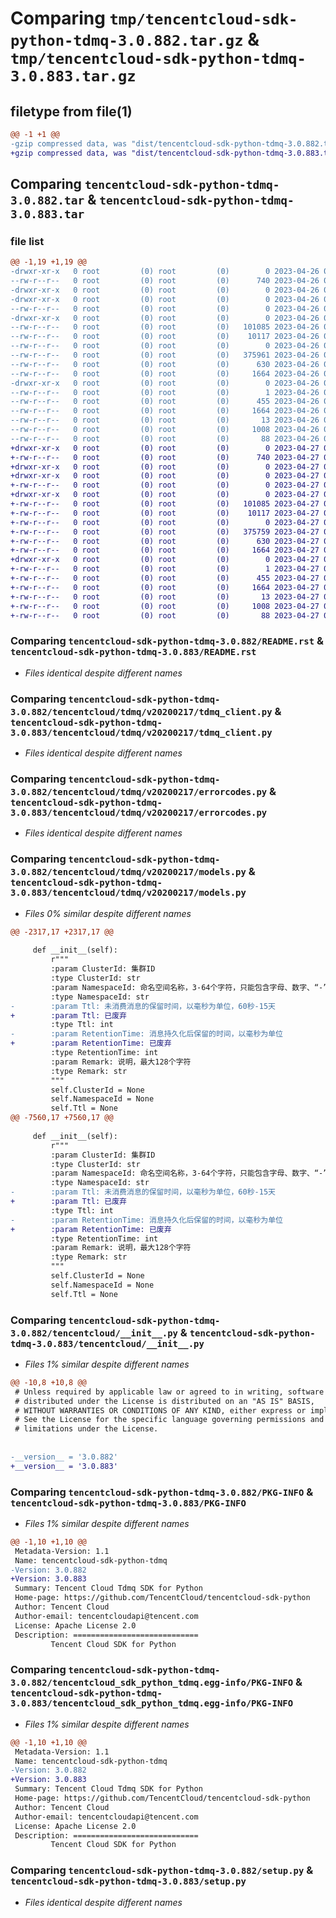 # Comparing `tmp/tencentcloud-sdk-python-tdmq-3.0.882.tar.gz` & `tmp/tencentcloud-sdk-python-tdmq-3.0.883.tar.gz`

## filetype from file(1)

```diff
@@ -1 +1 @@
-gzip compressed data, was "dist/tencentcloud-sdk-python-tdmq-3.0.882.tar", last modified: Wed Apr 26 03:50:59 2023, max compression
+gzip compressed data, was "dist/tencentcloud-sdk-python-tdmq-3.0.883.tar", last modified: Thu Apr 27 00:53:55 2023, max compression
```

## Comparing `tencentcloud-sdk-python-tdmq-3.0.882.tar` & `tencentcloud-sdk-python-tdmq-3.0.883.tar`

### file list

```diff
@@ -1,19 +1,19 @@
-drwxr-xr-x   0 root         (0) root         (0)        0 2023-04-26 03:50:59.000000 tencentcloud-sdk-python-tdmq-3.0.882/
--rw-r--r--   0 root         (0) root         (0)      740 2023-04-26 03:50:59.000000 tencentcloud-sdk-python-tdmq-3.0.882/README.rst
-drwxr-xr-x   0 root         (0) root         (0)        0 2023-04-26 03:50:59.000000 tencentcloud-sdk-python-tdmq-3.0.882/tencentcloud/
-drwxr-xr-x   0 root         (0) root         (0)        0 2023-04-26 03:50:59.000000 tencentcloud-sdk-python-tdmq-3.0.882/tencentcloud/tdmq/
--rw-r--r--   0 root         (0) root         (0)        0 2023-04-26 03:50:59.000000 tencentcloud-sdk-python-tdmq-3.0.882/tencentcloud/tdmq/__init__.py
-drwxr-xr-x   0 root         (0) root         (0)        0 2023-04-26 03:50:59.000000 tencentcloud-sdk-python-tdmq-3.0.882/tencentcloud/tdmq/v20200217/
--rw-r--r--   0 root         (0) root         (0)   101085 2023-04-26 03:50:59.000000 tencentcloud-sdk-python-tdmq-3.0.882/tencentcloud/tdmq/v20200217/tdmq_client.py
--rw-r--r--   0 root         (0) root         (0)    10117 2023-04-26 03:50:59.000000 tencentcloud-sdk-python-tdmq-3.0.882/tencentcloud/tdmq/v20200217/errorcodes.py
--rw-r--r--   0 root         (0) root         (0)        0 2023-04-26 03:50:59.000000 tencentcloud-sdk-python-tdmq-3.0.882/tencentcloud/tdmq/v20200217/__init__.py
--rw-r--r--   0 root         (0) root         (0)   375961 2023-04-26 03:50:59.000000 tencentcloud-sdk-python-tdmq-3.0.882/tencentcloud/tdmq/v20200217/models.py
--rw-r--r--   0 root         (0) root         (0)      630 2023-04-26 03:50:59.000000 tencentcloud-sdk-python-tdmq-3.0.882/tencentcloud/__init__.py
--rw-r--r--   0 root         (0) root         (0)     1664 2023-04-26 03:50:59.000000 tencentcloud-sdk-python-tdmq-3.0.882/PKG-INFO
-drwxr-xr-x   0 root         (0) root         (0)        0 2023-04-26 03:50:59.000000 tencentcloud-sdk-python-tdmq-3.0.882/tencentcloud_sdk_python_tdmq.egg-info/
--rw-r--r--   0 root         (0) root         (0)        1 2023-04-26 03:50:59.000000 tencentcloud-sdk-python-tdmq-3.0.882/tencentcloud_sdk_python_tdmq.egg-info/dependency_links.txt
--rw-r--r--   0 root         (0) root         (0)      455 2023-04-26 03:50:59.000000 tencentcloud-sdk-python-tdmq-3.0.882/tencentcloud_sdk_python_tdmq.egg-info/SOURCES.txt
--rw-r--r--   0 root         (0) root         (0)     1664 2023-04-26 03:50:59.000000 tencentcloud-sdk-python-tdmq-3.0.882/tencentcloud_sdk_python_tdmq.egg-info/PKG-INFO
--rw-r--r--   0 root         (0) root         (0)       13 2023-04-26 03:50:59.000000 tencentcloud-sdk-python-tdmq-3.0.882/tencentcloud_sdk_python_tdmq.egg-info/top_level.txt
--rw-r--r--   0 root         (0) root         (0)     1008 2023-04-26 03:50:59.000000 tencentcloud-sdk-python-tdmq-3.0.882/setup.py
--rw-r--r--   0 root         (0) root         (0)       88 2023-04-26 03:50:59.000000 tencentcloud-sdk-python-tdmq-3.0.882/setup.cfg
+drwxr-xr-x   0 root         (0) root         (0)        0 2023-04-27 00:53:55.000000 tencentcloud-sdk-python-tdmq-3.0.883/
+-rw-r--r--   0 root         (0) root         (0)      740 2023-04-27 00:53:55.000000 tencentcloud-sdk-python-tdmq-3.0.883/README.rst
+drwxr-xr-x   0 root         (0) root         (0)        0 2023-04-27 00:53:55.000000 tencentcloud-sdk-python-tdmq-3.0.883/tencentcloud/
+drwxr-xr-x   0 root         (0) root         (0)        0 2023-04-27 00:53:55.000000 tencentcloud-sdk-python-tdmq-3.0.883/tencentcloud/tdmq/
+-rw-r--r--   0 root         (0) root         (0)        0 2023-04-27 00:53:55.000000 tencentcloud-sdk-python-tdmq-3.0.883/tencentcloud/tdmq/__init__.py
+drwxr-xr-x   0 root         (0) root         (0)        0 2023-04-27 00:53:55.000000 tencentcloud-sdk-python-tdmq-3.0.883/tencentcloud/tdmq/v20200217/
+-rw-r--r--   0 root         (0) root         (0)   101085 2023-04-27 00:53:55.000000 tencentcloud-sdk-python-tdmq-3.0.883/tencentcloud/tdmq/v20200217/tdmq_client.py
+-rw-r--r--   0 root         (0) root         (0)    10117 2023-04-27 00:53:55.000000 tencentcloud-sdk-python-tdmq-3.0.883/tencentcloud/tdmq/v20200217/errorcodes.py
+-rw-r--r--   0 root         (0) root         (0)        0 2023-04-27 00:53:55.000000 tencentcloud-sdk-python-tdmq-3.0.883/tencentcloud/tdmq/v20200217/__init__.py
+-rw-r--r--   0 root         (0) root         (0)   375759 2023-04-27 00:53:55.000000 tencentcloud-sdk-python-tdmq-3.0.883/tencentcloud/tdmq/v20200217/models.py
+-rw-r--r--   0 root         (0) root         (0)      630 2023-04-27 00:53:55.000000 tencentcloud-sdk-python-tdmq-3.0.883/tencentcloud/__init__.py
+-rw-r--r--   0 root         (0) root         (0)     1664 2023-04-27 00:53:55.000000 tencentcloud-sdk-python-tdmq-3.0.883/PKG-INFO
+drwxr-xr-x   0 root         (0) root         (0)        0 2023-04-27 00:53:55.000000 tencentcloud-sdk-python-tdmq-3.0.883/tencentcloud_sdk_python_tdmq.egg-info/
+-rw-r--r--   0 root         (0) root         (0)        1 2023-04-27 00:53:55.000000 tencentcloud-sdk-python-tdmq-3.0.883/tencentcloud_sdk_python_tdmq.egg-info/dependency_links.txt
+-rw-r--r--   0 root         (0) root         (0)      455 2023-04-27 00:53:55.000000 tencentcloud-sdk-python-tdmq-3.0.883/tencentcloud_sdk_python_tdmq.egg-info/SOURCES.txt
+-rw-r--r--   0 root         (0) root         (0)     1664 2023-04-27 00:53:55.000000 tencentcloud-sdk-python-tdmq-3.0.883/tencentcloud_sdk_python_tdmq.egg-info/PKG-INFO
+-rw-r--r--   0 root         (0) root         (0)       13 2023-04-27 00:53:55.000000 tencentcloud-sdk-python-tdmq-3.0.883/tencentcloud_sdk_python_tdmq.egg-info/top_level.txt
+-rw-r--r--   0 root         (0) root         (0)     1008 2023-04-27 00:53:55.000000 tencentcloud-sdk-python-tdmq-3.0.883/setup.py
+-rw-r--r--   0 root         (0) root         (0)       88 2023-04-27 00:53:55.000000 tencentcloud-sdk-python-tdmq-3.0.883/setup.cfg
```

### Comparing `tencentcloud-sdk-python-tdmq-3.0.882/README.rst` & `tencentcloud-sdk-python-tdmq-3.0.883/README.rst`

 * *Files identical despite different names*

### Comparing `tencentcloud-sdk-python-tdmq-3.0.882/tencentcloud/tdmq/v20200217/tdmq_client.py` & `tencentcloud-sdk-python-tdmq-3.0.883/tencentcloud/tdmq/v20200217/tdmq_client.py`

 * *Files identical despite different names*

### Comparing `tencentcloud-sdk-python-tdmq-3.0.882/tencentcloud/tdmq/v20200217/errorcodes.py` & `tencentcloud-sdk-python-tdmq-3.0.883/tencentcloud/tdmq/v20200217/errorcodes.py`

 * *Files identical despite different names*

### Comparing `tencentcloud-sdk-python-tdmq-3.0.882/tencentcloud/tdmq/v20200217/models.py` & `tencentcloud-sdk-python-tdmq-3.0.883/tencentcloud/tdmq/v20200217/models.py`

 * *Files 0% similar despite different names*

```diff
@@ -2317,17 +2317,17 @@
 
     def __init__(self):
         r"""
         :param ClusterId: 集群ID
         :type ClusterId: str
         :param NamespaceId: 命名空间名称，3-64个字符，只能包含字母、数字、“-”及“_”
         :type NamespaceId: str
-        :param Ttl: 未消费消息的保留时间，以毫秒为单位，60秒-15天
+        :param Ttl: 已废弃
         :type Ttl: int
-        :param RetentionTime: 消息持久化后保留的时间，以毫秒为单位
+        :param RetentionTime: 已废弃
         :type RetentionTime: int
         :param Remark: 说明，最大128个字符
         :type Remark: str
         """
         self.ClusterId = None
         self.NamespaceId = None
         self.Ttl = None
@@ -7560,17 +7560,17 @@
 
     def __init__(self):
         r"""
         :param ClusterId: 集群ID
         :type ClusterId: str
         :param NamespaceId: 命名空间名称，3-64个字符，只能包含字母、数字、“-”及“_”
         :type NamespaceId: str
-        :param Ttl: 未消费消息的保留时间，以毫秒为单位，60秒-15天
+        :param Ttl: 已废弃
         :type Ttl: int
-        :param RetentionTime: 消息持久化后保留的时间，以毫秒为单位
+        :param RetentionTime: 已废弃
         :type RetentionTime: int
         :param Remark: 说明，最大128个字符
         :type Remark: str
         """
         self.ClusterId = None
         self.NamespaceId = None
         self.Ttl = None
```

### Comparing `tencentcloud-sdk-python-tdmq-3.0.882/tencentcloud/__init__.py` & `tencentcloud-sdk-python-tdmq-3.0.883/tencentcloud/__init__.py`

 * *Files 1% similar despite different names*

```diff
@@ -10,8 +10,8 @@
 # Unless required by applicable law or agreed to in writing, software
 # distributed under the License is distributed on an "AS IS" BASIS,
 # WITHOUT WARRANTIES OR CONDITIONS OF ANY KIND, either express or implied.
 # See the License for the specific language governing permissions and
 # limitations under the License.
 
 
-__version__ = '3.0.882'
+__version__ = '3.0.883'
```

### Comparing `tencentcloud-sdk-python-tdmq-3.0.882/PKG-INFO` & `tencentcloud-sdk-python-tdmq-3.0.883/PKG-INFO`

 * *Files 1% similar despite different names*

```diff
@@ -1,10 +1,10 @@
 Metadata-Version: 1.1
 Name: tencentcloud-sdk-python-tdmq
-Version: 3.0.882
+Version: 3.0.883
 Summary: Tencent Cloud Tdmq SDK for Python
 Home-page: https://github.com/TencentCloud/tencentcloud-sdk-python
 Author: Tencent Cloud
 Author-email: tencentcloudapi@tencent.com
 License: Apache License 2.0
 Description: ============================
         Tencent Cloud SDK for Python
```

### Comparing `tencentcloud-sdk-python-tdmq-3.0.882/tencentcloud_sdk_python_tdmq.egg-info/PKG-INFO` & `tencentcloud-sdk-python-tdmq-3.0.883/tencentcloud_sdk_python_tdmq.egg-info/PKG-INFO`

 * *Files 1% similar despite different names*

```diff
@@ -1,10 +1,10 @@
 Metadata-Version: 1.1
 Name: tencentcloud-sdk-python-tdmq
-Version: 3.0.882
+Version: 3.0.883
 Summary: Tencent Cloud Tdmq SDK for Python
 Home-page: https://github.com/TencentCloud/tencentcloud-sdk-python
 Author: Tencent Cloud
 Author-email: tencentcloudapi@tencent.com
 License: Apache License 2.0
 Description: ============================
         Tencent Cloud SDK for Python
```

### Comparing `tencentcloud-sdk-python-tdmq-3.0.882/setup.py` & `tencentcloud-sdk-python-tdmq-3.0.883/setup.py`

 * *Files identical despite different names*

